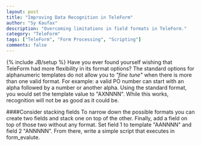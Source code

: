 ```yaml
---
layout: post
title: "Improving Data Recognition in TeleForm"
author: "Sy Kaufax"
description: "Overcoming limitations in field formats in TeleForm."
category: "TeleForm"
tags: ["TeleForm", "Form Processing", "Scripting"]
comments: false
---
```

{% include JB/setup %}
Have you ever found yourself wishing that TeleForm had more flexibility in its format options? The standard options for alphanumeric templates do not allow you to <em>"fine tune"</em> when there is more than one valid format. For example: a valid PO number can start with an alpha followed by a number or another alpha. Using the standard format, you would set the template value to "AXNNNN". While this works, recognition will not be as good as it could be.

####Consider stacking fields
To narrow down the possible formats you can create two fields and stack one on top of the other. Finally, add a field on top of those two without any format. Set field 1 to template "AANNNN" and field 2 "ANNNNN". From there, write a simple script that executes in form_evalute.

<script src="https://gist.github.com/sykaufax/7313211.js">
</script>


